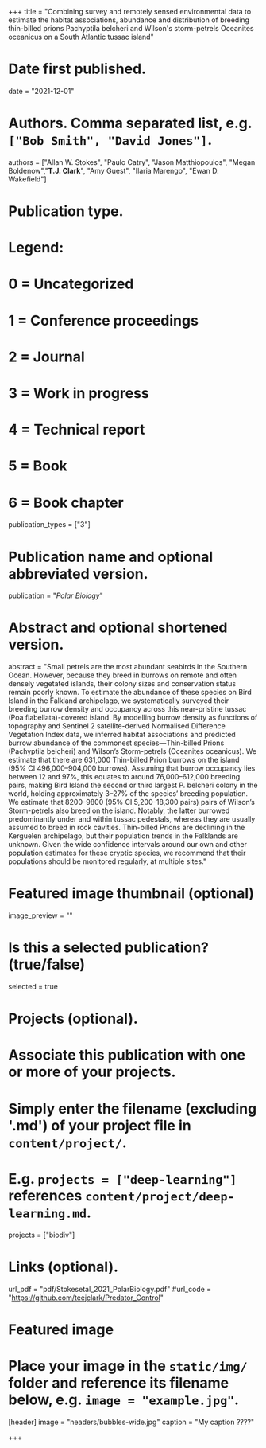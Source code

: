 +++
title = "Combining survey and remotely sensed environmental data to estimate the habitat associations, abundance and distribution of breeding thin-billed prions Pachyptila belcheri and Wilson's storm-petrels Oceanites oceanicus on a South Atlantic tussac island"

# Date first published.
date = "2021-12-01"

# Authors. Comma separated list, e.g. `["Bob Smith", "David Jones"]`.
authors = ["Allan W. Stokes", "Paulo Catry", "Jason Matthiopoulos", "Megan Boldenow","**T.J. Clark**", "Amy Guest", "Ilaria Marengo", "Ewan D. Wakefield"]

# Publication type.
# Legend:
# 0 = Uncategorized
# 1 = Conference proceedings
# 2 = Journal
# 3 = Work in progress
# 4 = Technical report
# 5 = Book
# 6 = Book chapter
publication_types = ["3"]

# Publication name and optional abbreviated version.
publication = "*Polar Biology*"

# Abstract and optional shortened version.
abstract = "Small petrels are the most abundant seabirds in the Southern Ocean. However, because they breed in burrows on remote and often densely vegetated islands, their colony sizes and conservation status remain poorly known. To estimate the abundance of these species on Bird Island in the Falkland archipelago, we systematically surveyed their breeding burrow density and occupancy across this near-pristine tussac (Poa flabellata)-covered island. By modelling burrow density as functions of topography and Sentinel 2 satellite-derived Normalised Difference Vegetation Index data, we inferred habitat associations and predicted burrow abundance of the commonest species—Thin-billed Prions (Pachyptila belcheri) and Wilson’s Storm-petrels (Oceanites oceanicus). We estimate that there are 631,000 Thin-billed Prion burrows on the island (95% CI 496,000–904,000 burrows). Assuming that burrow occupancy lies between 12 and 97%, this equates to around 76,000–612,000 breeding pairs, making Bird Island the second or third largest P. belcheri colony in the world, holding approximately 3–27% of the species’ breeding population. We estimate that 8200–9800 (95% CI 5,200–18,300 pairs) pairs of Wilson’s Storm-petrels also breed on the island. Notably, the latter burrowed predominantly under and within tussac pedestals, whereas they are usually assumed to breed in rock cavities. Thin-billed Prions are declining in the Kerguelen archipelago, but their population trends in the Falklands are unknown. Given the wide confidence intervals around our own and other population estimates for these cryptic species, we recommend that their populations should be monitored regularly, at multiple sites."

# Featured image thumbnail (optional)
image_preview = ""

# Is this a selected publication? (true/false)
selected = true

# Projects (optional).
#   Associate this publication with one or more of your projects.
#   Simply enter the filename (excluding '.md') of your project file in `content/project/`.
#   E.g. `projects = ["deep-learning"]` references `content/project/deep-learning.md`.
projects = ["biodiv"]

# Links (optional).
url_pdf = "pdf/Stokesetal_2021_PolarBiology.pdf"
#url_code = "https://github.com/teejclark/Predator_Control"


# Featured image
# Place your image in the `static/img/` folder and reference its filename below, e.g. `image = "example.jpg"`.
[header]
image = "headers/bubbles-wide.jpg"
caption = "My caption ????"

+++

